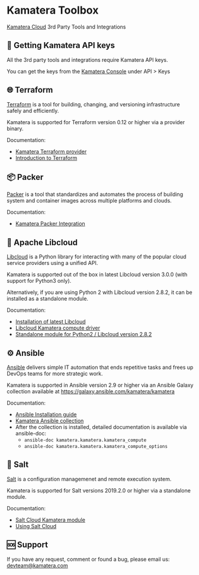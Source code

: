 # Kamatera Toolbox

[Kamatera Cloud](https://www.kamatera.com/express/compute/) 3rd Party Tools and Integrations

## 🔑 Getting Kamatera API keys

All the 3rd party tools and integrations require Kamatera API keys.

You can get the keys from the [Kamatera Console](https://console.kamatera.com/) under API > Keys

## 🌐 Terraform

[Terraform](https://www.terraform.io/) is a tool for building, changing, and versioning infrastructure safely and efficiently.

Kamatera is supported for Terraform version 0.12 or higher via a provider binary.

Documentation:

* [Kamatera Terraform provider](https://github.com/Kamatera/terraform-provider-kamatera/blob/master/README.md)
* [Introduction to Terraform](https://www.terraform.io/intro/index.html)


## 📦 Packer

[Packer](https://www.packer.io/) is a tool that standardizes and automates the process of building system and container images across multiple platforms and clouds.

Documentation:

* [Kamatera Packer Integration](https://developer.hashicorp.com/packer/integrations/Kamatera/kamatera/latest)

## 🔧 Apache Libcloud

[Libcloud](https://libcloud.readthedocs.io/en/latest/) is a Python library for interacting with 
many of the popular cloud service providers using a unified API.

Kamatera is supported out of the box in latest Libcloud version 3.0.0 (with support for Python3 only).

Alternatively, if you are using Python 2 with Libcloud version 2.8.2, it can be installed as a standalone module.

Documentation:

* [Installation of latest Libcloud](https://libcloud.readthedocs.io/en/latest/getting_started.html#installation-development-version)
* [Libcloud Kamatera compute driver](https://libcloud.readthedocs.io/en/latest/compute/drivers/kamatera.html)
* [Standalone module for Python2 / Libcloud version 2.8.2](https://github.com/Kamatera/libcloud-driver-kamatera/blob/master/README.md)

## ⚙️ Ansible

[Ansible](https://docs.ansible.com/ansible/latest/user_guide/) delivers simple IT automation that ends 
repetitive tasks and frees up DevOps teams for more strategic work.

Kamatera is supported in Ansible version 2.9 or higher via an Ansible Galaxy collection available at https://galaxy.ansible.com/kamatera/kamatera

Documentation:

* [Ansible Installation guide](https://docs.ansible.com/ansible/latest/installation_guide/intro_installation.html)
* [Kamatera Ansible collection](https://github.com/Kamatera/ansible-collection-kamatera/blob/master/README.md)
* After the collection is installed, detailed documentation is available via ansible-doc:
  * `ansible-doc kamatera.kamatera.kamatera_compute`
  * `ansible-doc kamatera.kamatera.kamatera_compute_options`

## 🧂 Salt

[Salt](https://docs.saltstack.com/en/latest/) is a configuration managemenet and remote execution system.

Kamatera is supported for Salt versions 2019.2.0 or higher via a standalone module.

Documentation:

* [Salt Cloud Kamatera module](https://github.com/Kamatera/salt-cloud-module-kamatera/blob/master/README.md)
* [Using Salt Cloud](https://docs.saltstack.com/en/latest/topics/cloud/index.html)

## 🆘 Support

If you have any request, comment or found a bug, please email us: devteam@kamatera.com
